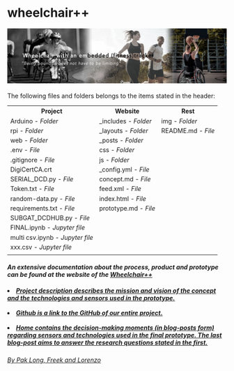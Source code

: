 <!DOCTYPE html>
<html>
	<h1>wheelchair++</h1>
	<a href="https://paklongc.github.io/Fitnesswheelchair"><img src="img/banner.png" width="" height=""><br></a><br>
	The following files and folders belongs to the items stated in the header:<br>
	<table>
 		<tr>
    			<th><b>Project</th>
    			<th>Website</th>
    			<th>Rest</b></th>
  		</tr>
		<tr>
    			<td>Arduino - <i>Folder</i></td>
    			<td>_includes - <i>Folder</i></td>
    			<td>img - <i>Folder</i></td>
  		</tr>
		<tr>
			<td>rpi - <i>Folder</i></td>
			<td>_layouts - <i>Folder</td>
			<td>README.md - <i>File</i></td>
		</tr>
		<tr>
			<td>web - <i>Folder</i></td>
			<td>_posts - <i>Folder</td>
			<td></td>
		</tr>
		<tr>
			<td>.env - <i>File</i></td>
			<td>css - <i>Folder</td>
			<td></td>
		</tr>
		<tr>
			<td>.gitignore - <i>File</i></td>
			<td>js - <i>Folder</td>
			<td></td>
		</tr>
		<tr>
			<td>DigiCertCA.crt</td>
			<td>_config.yml - <i>File</td>
			<td></td>
		</tr>
		<tr>
			<td>SERIAL_DCD.py - <i>File</i></td>
			<td>concept.md - <i>File</td>
			<td></td>
		</tr>
		<tr>
			<td>Token.txt - <i>File</i></td>
			<td>feed.xml - <i>File</i></td>
			<td></td>
		</tr>
		<tr>
			<td>random-data.py - <i>File</i></td>
			<td>index.html - <i>File</td>
			<td></td>
		</tr>
		<tr>
			<td>requirements.txt - <i>File</i></td>
			<td>prototype.md - <i>File</td>
			<td></td>
		</tr>
		<tr>
			<td>SUBGAT_DCDHUB.py - <i>File</i></td>
			<td></td>
			<td></td>
		</tr>
		<tr>
			<td>FINAL.ipynb - <i>Jupyter file</i></td>
			<td></td>
			<td></td>
		</tr>
		<tr>
			<td>multi csv.ipynb - <i>Jupyter file</i></td>
			<td></td>
			<td></td>
		</tr>
		<tr>
			<td>xxx.csv - <i>Jupyter file</i></td>
			<td></td>
			<td></td>
		</tr>
		<tr>
			<td></td>
			<td></td>
			<td></td>
		</tr>
	</table>
	<h4><i>An extensive documentation about the <b>process, product and prototype</b> can be found at the website of the
	<a href="https://paklongc.github.io/Fitnesswheelchair"><b>Wheelchair++</b></a></i></h4>
	<h5><li><i><u>Project description</</u></i> describes the mission and vision of the <a href="https://paklongc.github.io/Fitnesswheelchair/concept/"><b>concept</b></a> and the technologies and sensors used in the <b><a href="https://paklongc.github.io/Fitnesswheelchair/prototype/">prototype</a></b>.</li><br>
	<li><i><u><a href="https://github.com/PaklongC/Fitnesswheelchair">Github</a></u></i> is a link to the GitHub of our entire project.</li><br>
	<li><i><u><a href="https://paklongc.github.io/Fitnesswheelchair/">Home</a></u></i> contains the decision-making moments (in blog-posts form) regarding sensors and technologies used in the final prototype. The <a href="https://paklongc.github.io/Fitnesswheelchair/2019-11-03-finalizing/">last blog-post</a> aims to answer the research questions stated in the <a href="https://paklongc.github.io/Fitnesswheelchair/2019-09-16-building-foundation/">first</a>. </li></h5>
	<h6>By Pak Long, Freek and Lorenzo</h6><br>
